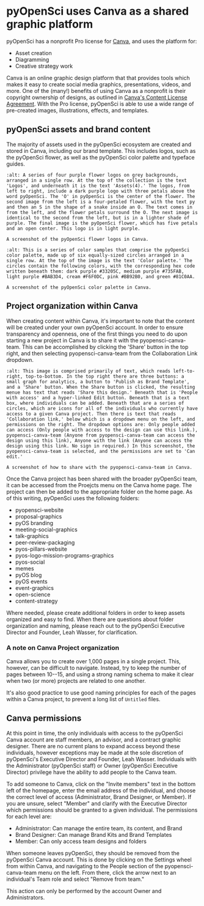 # pyOpenSci uses Canva as a shared graphic platform

pyOpenSci has a nonprofit Pro license for [Canva](https://www.canva.com/), and uses the platform for:
* Asset creation
* Diagramming
* Creative strategy work

Canva is an online graphic design platform that that provides tools which makes it easy to create social media graphics, presentations, videos, and more. One of the (many!) benefits of using Canva as a nonprofit is their copyright ownership of designs, as outlined in [Canva's Content License Agreement](https://www.canva.com/policies/content-license-agreement/). With the Pro license, pyOpenSci is able to use a wide range of pre-created images, illustrations, effects, and templates.

## pyOpenSci assets and brand content

The majority of assets used in the pyOpenSci ecosystem are created and stored in Canva, including our brand template. This includes logos, such as the pyOpenSci flower, as well as the pyOpenSci color palette and typeface guides.

```{figure} /images/canva-images/pyos-flowers.png
:alt: A series of four purple flower logos on grey backgrounds, arranged in a single row. At the top of the collection is the text 'Logos', and underneath it is the text 'Assets(4).' The logos, from left to right, include a dark purple logo with three petals above the word pyOpenSci. The 'O' in pyOpenSci is the center of the flower. The second image from the left is a four-petaled flower, with the text py and then an S in the shape of a snake inside an O. The text comes in from the left, and the flower petals surround the O. The next image is identical to the second from the left, but is in a lighter shade of purple. The final image is the pyOpenSci flower, which has five petals and an open center. This logo is in light purple.

A screenshot of the pyOpenSci flower logos in Canva.
```

```{figure} /images/canva-images/pyos-color-palette.png
:alt: This is a series of color samples that comprise the pyOpenSci color palette, made up of six equally-sized circles arranged in a single row. At the top of the image is the text 'Color palette.' The circles contain the following colors, with the corresponding hex code written beneath them: dark purple #33205C, medium purple #735FAB, light purple #BAB3D4, cream #F6F0DC, pink #BB92B0, and green #81C0AA.

A screenshot of the pyOpenSci color palette in Canva.
```

## Project organization within Canva

When creating content within Canva, it's important to note that the content will be created under your own pyOpenSci account. In order to ensure transparency and openness, one of the first things you need to do upon starting a new project in Canva is to share it with the pyopensci-canva-team. This can be accomplished by clicking the 'Share' button in the top right, and then selecting pyopensci-canva-team from the Collaboration Link dropdown.

```{figure} /images/canva-images/canva-share.png
:alt: This image is comprised primarily of text, which reads left-to-right, top-to-bottom. In the top right there are three buttons: a small graph for analytics, a button to 'Publish as Brand Template', and a 'Share' button. When the Share button is clicked, the resulting menue has text that reads 'Share this design.' Beneath that is 'People with access' and a hyper-linked Edit button. Beneath that is a text box, where individuals can be added. Beneath that are a series of circles, which are icons for all of the individuals who currently have access to a given Canva project. Then there is text that reads 'Collaboration link,' below which is a dropdown menu on the left, and permissions on the right. The dropdown options are: Only people added can access (Only people with access to the design can use this link.), pyopensci-canva-team (Anyone from pyopensci-canva-team can access the design using this link), Anyone with the link (Anyone can access the design using this link. No sign in required.) In this screenshot, the pyopensci-canva-team is selected, and the permissions are set to 'Can edit.'

A screenshot of how to share with the pyopensci-canva-team in Canva.
```

Once the Canva project has been shared with the broader pyOpenSci team, it can be accessed from the Proejcts menu on the Canva home page. The project can then be added to the appropriate folder on the home page. As of this writing, pyOpenSci uses the following folders:

* pyopensci-website
* proposal-graphics
* pyOS branding
* meeting-social-graphics
* talk-graphics
* peer-review-packaging
* pyos-pillars-website
* pyos-logo-mission-programs-graphics
* pyos-social
* memes
* pyOS blog
* pyOS events
* event-graphics
* open-science
* content-strategy

Where needed, please create additional folders in order to keep assets organized and easy to find. When there are questions about folder organization and naming, please reach out to the pyOpenSci Executive Director and Founder, Leah Wasser, for clarification.

### A note on Canva Project organization

Canva allows you to create over 1,000 pages in a single project. This, however, can be difficult to navigate. Instead, try to keep the number of pages between 10--15, and using a strong naming schema to make it clear when two (or more) projects are related to one another. 

It's also good practice to use good naming principles for each of the pages within a Canva project, to prevent a long list of `Untitled` files.

## Canva permissions

At this point in time, the only individuals with access to the pyOpenSci Canva account are staff members, an advisor, and a contract graphic designer. There are no current plans to expand access beyond these individuals, however exceptions may be made at the sole discretion of pyOpenSci's Executive Director and Founder, Leah Wasser. Individuals with the Administrator (pyOpenSci staff) or Owner (pyOpenSci Executive Director) privilege have the ability to add people to the Canva team.

To add someone to Canva, click on the "Invite members" text in the bottom left of the homepage, enter the email address of the individual, and choose the correct level of access (Administrator, Brand Designer, or Member). If you are unsure, select "Member" and clarify with the Executive Director which permissions should be granted to a given individual. The permissions for each level are:

* Administrator: Can manage the entire team, its content, and Brand
* Brand Designer: Can manage Brand Kits and Brand Templates
* Member: Can only access team designs and folders

When someone leaves pyOpenSci, they should be removed from the pyOpenSci Canva account. This is done by clicking on the Settings wheel from within Canva, and navigating to the People section of the pyopensci-canva-team menu on the left. From there, click the arrow next to an individual's Team role and select "Remove from team." 

This action can only be performed by the account Owner and Administrators.